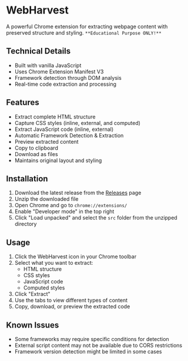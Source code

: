 # WebHarvest
A powerful Chrome extension for extracting webpage content with preserved structure and styling. `**Educational Purpose ONLY!**`

## Technical Details
- Built with vanilla JavaScript
- Uses Chrome Extension Manifest V3
- Framework detection through DOM analysis
- Real-time code extraction and processing

## Features
-  Extract complete HTML structure
-  Capture CSS styles (inline, external, and computed)
-  Extract JavaScript code (inline, external)
-  Automatic Framework Detection & Extraction 
-  Preview extracted content
-  Copy to clipboard
-  Download as files
-  Maintains original layout and styling

## Installation
1. Download the latest release from the [Releases](https://github.com/RAHUL-art-create/WebHarvest/releases) page
2. Unzip the downloaded file
3. Open Chrome and go to `chrome://extensions/`
4. Enable "Developer mode" in the top right
5. Click "Load unpacked" and select the `src` folder from the unzipped directory

## Usage
1. Click the WebHarvest icon in your Chrome toolbar
2. Select what you want to extract:
   - HTML structure
   - CSS styles
   - JavaScript code
   - Computed styles
3. Click "Extract"
4. Use the tabs to view different types of content
5. Copy, download, or preview the extracted code

## Known Issues
- Some frameworks may require specific conditions for detection
- External script content may not be available due to CORS restrictions
- Framework version detection might be limited in some cases
